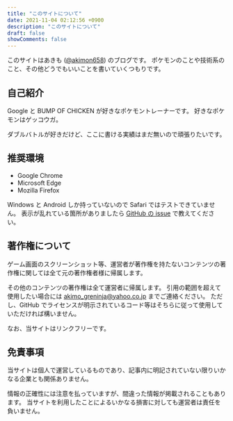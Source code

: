 ```yaml
---
title: "このサイトについて"
date: 2021-11-04 02:12:56 +0900
description: "このサイトについて"
draft: false
showComments: false
---
```


このサイトはあきも ([@akimon658](https://twitter.com/Akimon658)) のブログです。
ポケモンのことや技術系のこと、その他どうでもいいことを書いていくつもりです。


## 自己紹介

Google と BUMP OF CHICKEN が好きなポケモントレーナーです。
好きなポケモンはゲッコウガ。

ダブルバトルが好きだけど、ここに書ける実績はまだ無いので頑張りたいです。

## 推奨環境

- Google Chrome
- Microsoft Edge
- Mozilla Firefox

Windows と Android しか持っていないので Safari ではテストできていません。
表示が乱れている箇所がありましたら [GitHub の issue](https://github.com/Akimon658/akimon658.github.io/issues) で教えてください。

## 著作権について

ゲーム画面のスクリーンショット等、運営者が著作権を持たないコンテンツの著作権に関しては全て元の著作権者様に帰属します。

その他のコンテンツの著作権は全て運営者に帰属します。
引用の範囲を超えて使用したい場合には [akimo_greninja@yahoo.co.jp](mailto:akimo_greninja@yahoo.co.jp) までご連絡ください。
ただし、GitHub でライセンスが明示されているコード等はそちらに従って使用していただければ構いません。

なお、当サイトはリンクフリーです。


## 免責事項

当サイトは個人で運営しているものであり、記事内に明記されていない限りいかなる企業とも関係ありません。

情報の正確性には注意を払っていますが、間違った情報が掲載されることもあります。
当サイトを利用したことによるいかなる損害に対しても運営者は責任を負いません。
